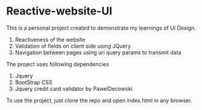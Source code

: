 # Reactive-website-UI
This is a personal project created to demonstrate my learnings of UI Design.
1. Reactiveness of the website
2. Validation of fields on client side using JQuery
3. Navigation between pages using uri query params to transmit data

The project uses following dependencies

1. Jquery
2. BootStrap CSS
3. Jquery credit card validator by PawelDecowski

To use the project, just clone the repo and open index.html in any browser.
